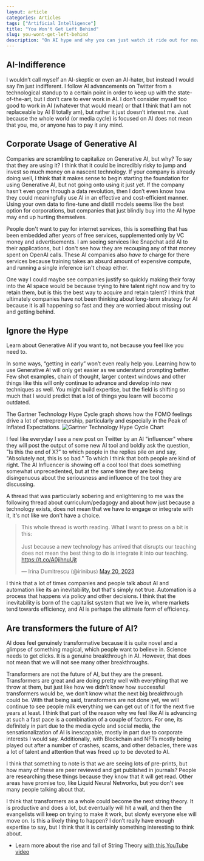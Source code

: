 ```yaml
---
layout: article
categories: Articles
tags: ["Artificial Intelligence"]
title: "You Won't Get Left Behind"
slug: you-wont-get-left-behind
description: "On AI hype and why you can just watch it ride out for now."
---
```


## AI-Indifference
I wouldn’t call myself an AI-skeptic or even an AI-hater, but instead I would say I’m just indifferent. I follow AI advancements on Twitter from a technological standup to a certain point in order to keep up with the state-of-the-art, but I don’t care to ever work in AI. I don’t consider myself too good to work in AI (whatever that would mean) or that I think that I am not replaceable by AI (I totally am), but rather it just doesn’t interest me. Just because the whole world (or media cycle) is focused on AI does not mean that you, me, or anyone has to pay it any mind. 

## Corporate Usage of Generative AI
Companies are scrambling to capitalize on Generative AI, but why? To say that they are using it? I think that it could be incredibly risky to jump and invest so much money on a nascent technology. If your company is already doing well, I think that it makes sense to begin starting the foundation for using Generative AI, but not going onto using it just yet. If the company hasn’t even gone through a data revolution, then I don’t even know how they could meaningfully use AI in an effective and cost-efficient manner. Using your own data to fine-tune and distill models seems like the best option for corporations, but companies that just blindly buy into the AI hype may end up hurting themselves.

People don't want to pay for internet services, this is something that has been embedded after years of free services, supplemented only by VC money and advertisements. I am seeing services like Snapchat add AI to their applications, but I don't see how they are recouping any of that money spent on OpenAI calls. These AI companies also _have to_ charge for there services because training takes an absurd amount of expensive compute, and running a single inference isn't cheap either.

One way I could maybe see companies justify so quickly making their foray into the AI space would be because trying to hire talent right now and try to retain them, but is this the best way to acquire and retain talent? I think that ultimately companies have not been thinking about long-term strategy for AI because it is all happening so fast and they are worried about missing out and getting behind.

## Ignore the Hype
Learn about Generative AI if you want to, not because you feel like you need to. 

In some ways, “getting in early” won’t even really help you. Learning how to use Generative AI will only get easier as we understand prompting better. Few shot examples, chain of thought, larger context windows and other things like this will only continue to advance and develop into new techniques as well. You might build expertise, but the field is shifting so much that I would predict that a lot of things you learn will become outdated.

The Gartner Technology Hype Cycle graph shows how the FOMO feelings drive a lot of entrepreneurship, particularly and especially in the Peak of Inflated Expectations. 
![Gartner Technology Hype Cycle Chart](https://upload.wikimedia.org/wikipedia/commons/b/bf/Hype-Cycle-General.png)

I feel like everyday I see a new post on Twitter by an AI "influencer" where they will post the output of some new AI tool and boldly ask the question, "Is this the end of X?" to which people in the replies pile on and say, "Absolutely not, this is so bad." To which I think that both people are kind of right. The AI Influencer is showing off a cool tool that does something somewhat unprecedented, but at the same time they are being disingenuous about the seriousness and influence of the tool they are discussing. 

A thread that was particularly sobering and enlightening to me was the following thread about curriculum/pedagogy and about how just because a technology exists, does not mean that we have to engage or integrate with it, it's not like we don't have a choice.

<blockquote class="twitter-tweet"><p lang="en" dir="ltr">This whole thread is worth reading. What I want to press on a bit is this: <br><br>Just because a new technology has arrived that disrupts our teaching does not mean the best thing to do is integrate it into our teaching. <a href="https://t.co/A0jihnuUjt">https://t.co/A0jihnuUjt</a></p>&mdash; Irina Dumitrescu (@irinibus) <a href="https://twitter.com/irinibus/status/1659970200903589890?ref_src=twsrc%5Etfw">May 20, 2023</a></blockquote> <script async src="https://platform.twitter.com/widgets.js" charset="utf-8"></script>

I think that a lot of times companies and people talk about AI and automation like its an inevitability, but that's simply not true. Automation is a process that happens via policy and other decisions. I think that the inevitability is born of the capitalist system that we live in, where markets tend towards efficiency, and AI is perhaps the ultimate form of efficiency.

## Are transformers the future of AI?
AI does feel genuinely transformative because it is quite novel and a glimpse of something magical, which people want to believe in. Science needs to get clicks. It is a genuine breakthrough in AI. However, that does not mean that we will not see many other breakthroughs. 

Transformers are not the future of AI, but they are the present. Transformers are great and are doing pretty well with everything that we throw at them, but just like how we didn’t know how successful transformers would be, we don’t know what the next big breakthrough could be. With that being said, transformers are not done yet, we will continue to see people milk everything we can get out of it for the next five years at least. I think that part of the reason why we feel like AI is advancing at such a fast pace is a combination of a couple of factors. For one, its definitely in part due to the media cycle and social media, the sensationalization of AI is inescapable, mostly in part due to corporate interests I would say. Additionally, with Blockchain and NFTs mostly being played out after a number of crashes, scams, and other debacles, there was a lot of talent and attention that was freed up to be devoted to AI.

I think that something to note is that we are seeing lots of pre-prints, but how many of these are peer reviewed and get published in journals? People are researching these things because they know that it will get read. Other areas have promise too, like Liquid Neural Networks, but you don't see many people talking about that.

I think that transformers as a whole could become the next string theory. It is productive and does a lot, but eventually will hit a wall, and then the evangelists will keep on trying to make it work, but slowly everyone else will move on. Is this a likely thing to happen? I don’t really have enough expertise to say, but I think that it is certainly something interesting to think about. 
* Learn more about the rise and fall of String Theory [with this YouTube video](https://www.youtube.com/watch?v=kya_LXa_y1E)